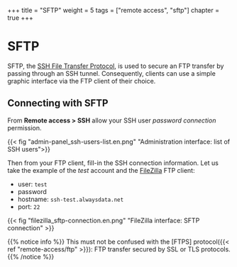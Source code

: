 +++
title = "SFTP"
weight = 5
tags = ["remote access", "sftp"]
chapter = true
+++

# SFTP

SFTP, the [SSH File Transfer Protocol](https://en.wikipedia.org/wiki/SSH_File_Transfer_Protocol), is used to secure an FTP transfer by passing through an SSH tunnel. Consequently, clients can use a simple graphic interface via the FTP client of their choice.

## Connecting with SFTP

From **Remote access > SSH** allow your SSH user *password connection* permission.

{{< fig "admin-panel_ssh-users-list.en.png" "Administration interface: list of SSH users">}}

Then from your FTP client, fill-in the SSH connection information. Let us take the example of the *test* account and the [FileZilla](https://filezilla-project.org/) FTP client:

  - user: `test`
  - password
  - hostname: `ssh-test.alwaysdata.net`
  - port: `22`

{{< fig "filezilla_sftp-connection.en.png" "FileZilla interface: SFTP connection" >}}

{{% notice info %}}
This must not be confused with the [FTPS] protocol({{< ref "remote-access/ftp" >}}): FTP transfer secured by SSL or TLS protocols.
{{% /notice %}}
